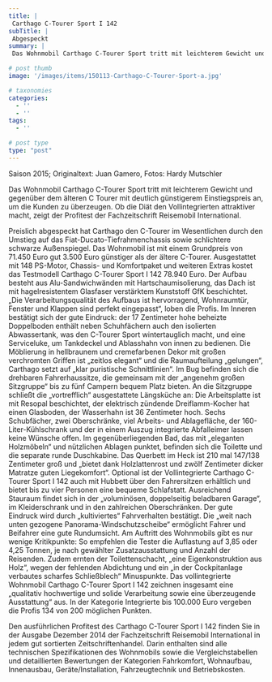 ```yaml
---
title: |
 Carthago C-Tourer Sport I 142
subTitle: |
 Abgespeckt
summary: |
 Das Wohnmobil Carthago C-Tourer Sport tritt mit leichterem Gewicht und gegenüber dem älteren C Tourer mit deutlich günstigerem Einstiegspreis an, um die Kunden zu überzeugen. Ob die Diät den Vollintegrierten attraktiver macht, zeigt der Profitest der Fachzeitschrift Reisemobil International.

# post thumb
image: '/images/items/150113-Carthago-C-Tourer-Sport-a.jpg'

# taxonomies
categories: 
  - ''
  - ''
tags:
  - ''

# post type
type: "post"
---
```


Saison 2015; Originaltext: Juan Gamero, Fotos: Hardy Mutschler  

Das Wohnmobil Carthago C-Tourer Sport tritt mit leichterem Gewicht und gegenüber dem älteren C Tourer mit deutlich günstigerem Einstiegspreis an, um die Kunden zu überzeugen. Ob die Diät den Vollintegrierten attraktiver macht, zeigt der Profitest der Fachzeitschrift Reisemobil International.  

Preislich abgespeckt hat Carthago den C-Tourer im Wesentlichen durch den Umstieg auf das Fiat-Ducato-Tiefrahmenchassis sowie schlichtere schwarze Außenspiegel. Das Wohnmobil ist mit einem Grundpreis von 71.450 Euro gut 3.500 Euro günstiger als der ältere C-Tourer. Ausgestattet mit 148 PS-Motor, Chassis- und Komfortpaket und weiteren Extras kostet das Testmodell Carthago C-Tourer Sport I 142 78.940 Euro. Der Aufbau besteht aus Alu-Sandwichwänden mit Hartschaumisolierung, das Dach ist mit hagelresistentem Glasfaser verstärktem Kunststoff GfK beschichtet. „Die Verarbeitungsqualität des Aufbaus ist hervorragend, Wohnraumtür, Fenster und Klappen sind perfekt eingepasst“, loben die Profis. Im Inneren bestätigt sich der gute Eindruck: der 17 Zentimeter hohe beheizte Doppelboden enthält neben Schuhfächern auch den isolierten Abwassertank, was den C-Tourer Sport wintertauglich macht, und eine Serviceluke, um Tankdeckel und Ablasshahn von innen zu bedienen. Die Möblierung in hellbraunem und cremefarbenen Dekor mit großen verchromten Griffen ist „zeitlos elegant“ und die Raumaufteilung „gelungen“, Carthago setzt auf „klar puristische Schnittlinien“. Im Bug befinden sich die drehbaren Fahrerhaussitze, die gemeinsam mit der „angenehm großen Sitzgruppe“ bis zu fünf Campern bequem Platz bieten. An die Sitzgruppe schließt die „vortrefflich“ ausgestattete Längsküche an: Die Arbeitsplatte ist mit Resopal beschichtet, der elektrisch zündende Dreiflamm-Kocher hat einen Glasboden, der Wasserhahn ist 36 Zentimeter hoch. Sechs Schubfächer, zwei Oberschränke, viel Arbeits- und Ablagefläche, der 160-Liter-Kühlschrank und der in einem Auszug integrierte Abfalleimer lassen keine Wünsche offen. Im gegenüberliegenden Bad, das mit „eleganten Holzmöbeln“ und nützlichen Ablagen punktet, befinden sich die Toilette und die separate runde Duschkabine. Das Querbett im Heck ist 210 mal 147/138 Zentimeter groß und „bietet dank Holzlattenrost und zwölf Zentimeter dicker Matratze guten Liegekomfort“. Optional ist der Vollintegrierte Carthago C-Tourer Sport I 142 auch mit Hubbett über den Fahrersitzen erhältlich und bietet bis zu vier Personen eine bequeme Schlafstatt. Ausreichend Stauraum findet sich in der „voluminösen, doppelseitig beladbaren Garage“, im Kleiderschrank und in den zahlreichen Oberschränken. Der gute Eindruck wird durch „kultiviertes“ Fahrverhalten bestätigt. Die „weit nach unten gezogene Panorama-Windschutzscheibe“ ermöglicht Fahrer und Beifahrer eine gute Rundumsicht. Am Auftritt des Wohnmobils gibt es nur wenige Kritikpunkte: So empfehlen die Tester die Auflastung auf 3,85 oder 4,25 Tonnen, je nach gewählter Zusatzausstattung und Anzahl der Reisenden. Zudem ernten der Toilettenschacht, „eine Eigenkonstruktion aus Holz“, wegen der fehlenden Abdichtung und ein „in der Cockpitanlage verbautes scharfes Schließblech“ Minuspunkte. Das vollintegrierte Wohnmobil Carthago C-Tourer Sport I 142 zeichnen insgesamt eine „qualitativ hochwertige und solide Verarbeitung sowie eine überzeugende Ausstattung“ aus. In der Kategorie Integrierte bis 100.000 Euro vergeben die Profis 134 von 200 möglichen Punkten.  

Den ausführlichen Profitest des Carthago C-Tourer Sport I 142 finden Sie in der Ausgabe Dezember 2014 der Fachzeitschrift Reisemobil International in jedem gut sortierten Zeitschriftenhandel. Darin enthalten sind alle technischen Spezifikationen des Wohnmobils sowie die Vergleichstabellen und detaillierten Bewertungen der Kategorien Fahrkomfort, Wohnaufbau, Innenausbau, Geräte/Installation, Fahrzeugtechnik und Betriebskosten.  